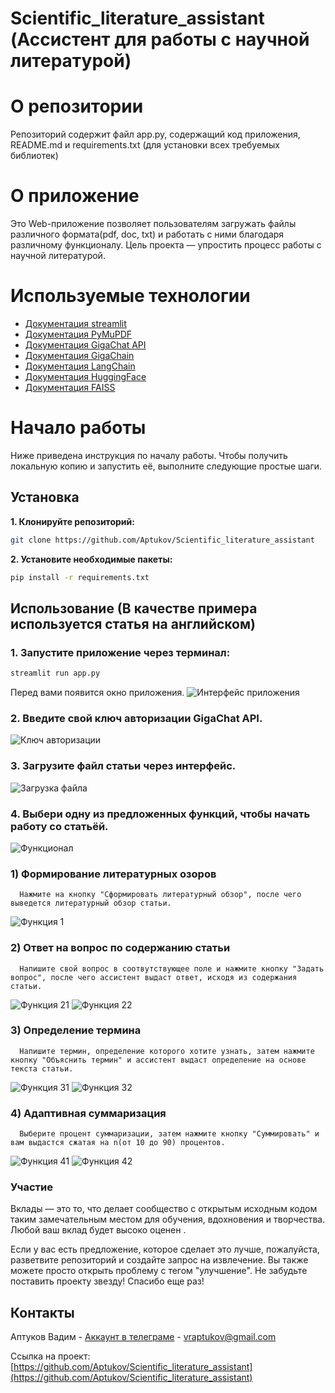 # Scientific_literature_assistant (Ассистент для работы с научной литературой)
# О репозитории
Репозиторий содержит файл app.py, содержащий код приложения, README.md и requirements.txt (для установки всех требуемых библиотек)
# О приложение
Это Web-приложение позволяет пользователям загружать файлы различного формата(pdf, doc, txt) и работать с ними благодаря различному функционалу. Цель проекта — упростить процесс работы с научной литературой.
# Используемые технологии
- [Документация streamlit](https://docs.streamlit.io/)
- [Документация PyMuPDF](https://pymupdf.readthedocs.io/en/latest/)
- [Документация GigaChat API](https://developers.sber.ru/docs/ru/gigachat/api/overview)
- [Документация GigaChain](https://developers.sber.ru/docs/ru/gigachain/overview)
- [Документация LangChain](https://python.langchain.com/docs/introduction/)
- [Документация HuggingFace](https://huggingface.co/docs)
- [Документация FAISS](https://faiss.ai/)

# Начало работы
Ниже приведена инструкция по началу работы. Чтобы получить локальную копию и запустить её, выполните следующие простые шаги.
## Установка
**1. Клонируйте репозиторий:**
   ```bash
   git clone https://github.com/Aptukov/Scientific_literature_assistant
   ```
**2. Установите необходимые пакеты:**
   ```bash
   pip install -r requirements.txt
   ```
## Использование (В качестве примера используется статья на английском)
### 1. Запустите приложение через терминал:
   ```bash
   streamlit run app.py
   ```
   Перед вами появится окно приложения.
   ![Интерфейс приложения](images/p_start1.png)
   
### 2. Введите свой ключ авторизации GigaChat API.
   ![Ключ авторизации](images/p_start2.png)
   
### 3. Загрузите файл статьи через интерфейс.
   ![Загрузка файла](images/p_start3.png)
   
### 4. Выбери одну из предложенных функций, чтобы начать работу со статьёй.
   ![Функционал](images/p_start4.png)
   
   ### 1) Формирование литературных озоров
      Нажмите на кнопку "Сформировать литературный обзор", после чего выведется литературный обзор статьи.
      
   ![Функция 1](images/p_fun11.png)
   ### 2) Ответ на вопрос по содержанию статьи
      Напишите свой вопрос в соотвутствующее поле и нажмите кнопку "Задать вопрос", после чего ассистент выдаст ответ, исходя из содержания статьи.
      
   ![Функция 21](images/p_fun21.png)
   ![Функция 22](images/p_fun22.png)
      
   ### 3) Определение термина
      Напишите термин, определение которого хотите узнать, затем нажмите кнопку "Объяснить термин" и ассистент выдаст определение на основе текста статьи.
      
   ![Функция 31](images/p_fun31.png)
   ![Функция 32](images/p_fun322.png)
      
   ### 4) Адаптивная суммаризация
      Выберите процент суммаризации, затем нажмите кнопку "Суммировать" и вам выдастся сжатая на n(от 10 до 90) процентов.
      
   ![Функция 41](images/p_fun41.png)
   ![Функция 42](images/p_fun42.png)
      
### Участие
Вклады — это то, что делает сообщество с открытым исходным кодом таким замечательным местом для обучения, вдохновения и творчества. Любой ваш вклад будет высоко оценен .

Если у вас есть предложение, которое сделает это лучше, пожалуйста, разветвите репозиторий и создайте запрос на извлечение. Вы также можете просто открыть проблему с тегом "улучшение". Не забудьте поставить проекту звезду! Спасибо еще раз!
## Контакты

Аптуков Вадим - [Аккаунт в телеграме](@HackNet11) - vraptukov@gmail.com

Ссылка на проект: [https://github.com/Aptukov/Scientific_literature_assistant](https://github.com/Aptukov/Scientific_literature_assistant)
